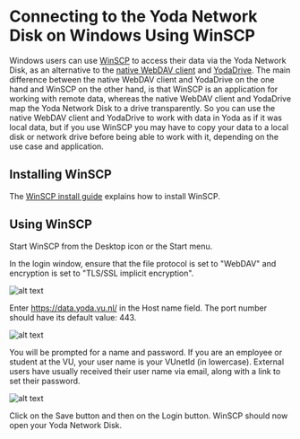 # Connecting to the Yoda Network Disk on Windows Using WinSCP

Windows users can use [WinSCP](https://winscp.net) to access their data via the Yoda Network Disk,
as an alternative to the [native WebDAV client](yoda-disk-windowsnative.md) and
[YodaDrive](yoda-disk-yodadrive.md). The main difference between the native WebDAV client and YodaDrive
on the one hand and WinSCP on the other hand, is that WinSCP is an application for working with remote data,
whereas the native WebDAV client and YodaDrive map the Yoda Network Disk to a drive transparently. So you can
use the native WebDAV client and YodaDrive to work with data in Yoda as if it was local data, but if you use
WinSCP you may have to copy your data to a local disk or network drive before being able to work with it,
depending on the use case and application.

## Installing WinSCP 

The [WinSCP install guide](https://winscp.net/eng/docs/guide_install) explains how to install WinSCP.

## Using WinSCP

Start WinSCP from the Desktop icon or the Start menu.

In the login window, ensure that the file protocol is set to "WebDAV" and encryption is set to "TLS/SSL implicit encryption".

![alt text](screenshots/screenshot-winscp-login-encsettings.png "Screenshot WinSCP: file protocol and encryption settings")

Enter https://data.yoda.vu.nl/ in the Host name field. The port number should have its default value: 443.

![alt text](screenshots/screenshot-winscp-login-host.png "Screenshot WinSCP: host name setting")

You will be prompted for a name and password.
If you are an employee or student at the VU, your user name is your VUnetId (in lowercase). External users 
have usually received their user name via email, along with a link to set their password.

![alt text](screenshots/screenshot-winscp-login-credentials.png "Screenshot WinSCP: host name setting")

Click on the Save button and then on the Login button. WinSCP should now open your Yoda Network Disk.
